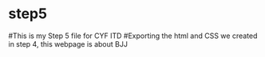 # step5
#This is my Step 5 file for CYF ITD
#Exporting the html and CSS we created in step 4, this webpage is about BJJ
